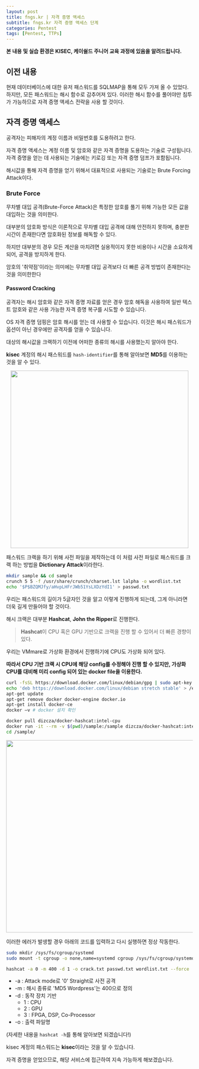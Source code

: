 ```yaml
---
layout: post
title: fngs.kr | 자격 증명 액세스
subtitle: fngs.kr 자격 증명 액세스 단계
categories: Pentest
tags: [Pentest, TTPs]
---
```


**본 내용 및 실습 환경은 KISEC, 케이쉴드 주니어 교육 과정에 있음을 알려드립니다.**

## 이전 내용

현재 데이터베이스에 대한 유저 패스워드를 SQLMAP을 통해 모두 가져 올 수 있었다. 하지만, 모든 패스워드는 해시 함수로 감추어져 있다. 이러한 해시 함수를 풀어야만 침투가 가능하므로 자격 증명 액세스 전략을 사용 할 것이다.

## 자격 증명 액세스

공격자는 피해자의 계정 이름과 비밀번호를 도용하려고 한다.

자격 증명 액세스는 계정 이름 및 암호와 같은 자격 증명을 도용하는 기술로 구성됩니다. 자격 증명을 얻는 데 사용되는 기술에는 키로깅 또는 자격 증명 덤프가 포함됩니다.

해시값을 통해 자격 증명을 얻기 위해서 대표적으로 사용되는 기술로는 Brute Forcing Attack이다.

### Brute Force

무차별 대입 공격(Brute-Force Attack)은 특정한 암호를 풀기 위해 가능한 모든 값을 대입하는 것을 의미한다. 

대부분의 암호화 방식은 이론적으로 무차별 대입 공격에 대해 안전하지 못하며, 충분한 시간이 존재한다면 암호화된 정보를 해독할 수 있다. 

하지만 대부분의 경우 모든 계산을 마치려면 실용적이지 못한 비용이나 시간을 소요하게 되어, 공격을 방지하게 한다. 

암호의 '취약점'이라는 의미에는 무차별 대입 공격보다 더 빠른 공격 방법이 존재한다는 것을 의미한한다

#### Password Cracking

공격자는 해시 암호와 같은 자격 증명 자료를 얻은 경우 암호 해독을 사용하여 일반 텍스트 암호와 같은 사용 가능한 자격 증명 복구를 시도할 수 있습니다.
 
OS 자격 증명 덤핑은 암호 해시를 얻는 데 사용할 수 있습니다. 이것은 해시 패스워드가 옵션이 아닌 경우에만 공격자를 얻을 수 있습니다.

대상의 해시값을 크랙하기 이전에 어떠한 종류의 해시를 사용했는지 알아야 한다.

**kisec** 계정의 해시 패스워드를 `hash-identifier`를 통해 알아보면 **MD5**를 이용하는 것을 알 수 있다.

<p align="center">
<img src ="https://user-images.githubusercontent.com/78135526/183025919-cbbb251c-d674-4ea0-9468-7b557c43f2dd.png" width = 480>
</p>

패스워드 크랙을 하기 위해 사전 파일을 제작하는데 이 처럼 사전 파일로 패스워드를 크랙 하는 방법을 **Dictionary Attack**이라한다.

```bash
mkdir sample && cd sample
crunch 5 5 -f /usr/share/crunch/charset.lst lalpha -o wordlist.txt
echo '$P$BZQMJfy/aHvpLHFrJWb51YsLXDzYdI1' > passwd.txt
```

우리는 패스워드의 길이가 5글자인 것을 알고 이렇게 진행하게 되는데, 그게 아니라면 더욱 길게 만들어야 할 것이다.

해시 크랙은 대부분 **Hashcat**, **John the Ripper**로 진행한다.

> **Hashcat**이 CPU 혹은 GPU 기반으로 크랙을 진행 할 수 있어서 더 빠른 경향이 있다.

우리는 VMmare로 가상화 환경에서 진행하기에 CPU도 가상화 되어 있다. 

**따라서 CPU 기반 크랙 시 CPU에 해당 config를 수정해야 진행 할 수 있지만, 가상화 CPU를 대비해 미리 config 되어 있는 docker file을 이용한다.**

```bash
curl -fsSL https://download.docker.com/linux/debian/gpg | sudo apt-key add -
echo 'deb https://download.docker.com/linux/debian stretch stable' > /etc/apt/sources.list.d/docker.list
apt-get update
apt-get remove docker docker-engine docker.io
apt-get install docker-ce
docker –v # docker 설치 확인
```

```bash
docker pull dizcza/docker-hashcat:intel-cpu
docker run -it --rm -v $(pwd)/sample:/sample dizcza/docker-hashcat:intel-cpu bash # <------ Maybe error here
cd /sample/
```

<p align="center">
<img src ="https://user-images.githubusercontent.com/78135526/183027757-3f07b985-8337-4083-9e9b-5dbe8a75a6f2.png" width = 520>
</p>

이러한 에러가 발생할 경우 아래의 코드를 입력하고 다시 실행하면 정상 작동한다.

```bash
sudo mkdir /sys/fs/cgroup/systemd
sudo mount -t cgroup -o none,name=systemd cgroup /sys/fs/cgroup/systemd
```

```bash
hashcat -a 0 -m 400 -d 1 -o crack.txt passwd.txt wordlist.txt --force
```

* -a : Attack mode로 '0' Straight로 사전 공격
* -m : 해시 종류로 'MD5 Wordpress'는 400으로 정의
* -d : 동작 장치 기반
  * 1 : CPU
  * 2 : GPU
  * 3 : FPGA, DSP, Co-Processor
* -o : 출력 파일명

(자세한 내용을 `hashcat -h`를 통해 알아보면 되겠습니다!)

kisec 계정의 패스워드는 **kisec**이라는 것을 알 수 있습니다.

자격 증명을 얻었으므로, 해당 서비스에 접근하여 지속 가능하게 해보겠습니다.